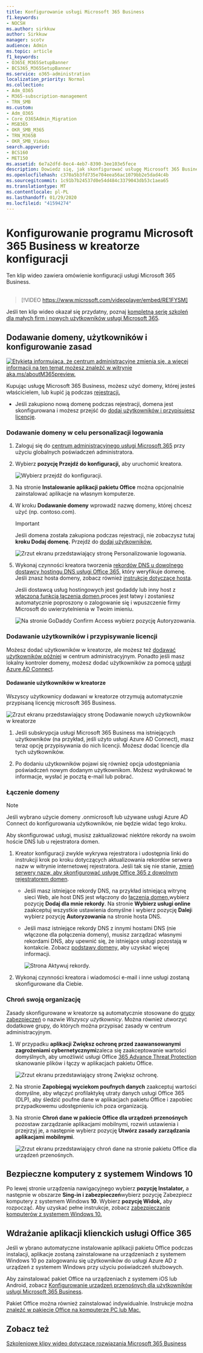 ```yaml
---
title: Konfigurowanie usługi Microsoft 365 Business
f1.keywords:
- NOCSH
ms.author: sirkkuw
author: Sirkkuw
manager: scotv
audience: Admin
ms.topic: article
f1_keywords:
- O365E_M365SetupBanner
- BCS365_M365SetupBanner
ms.service: o365-administration
localization_priority: Normal
ms.collection:
- Adm_O365
- M365-subscription-management
- TRN_SMB
ms.custom:
- Adm_O365
- Core_O365Admin_Migration
- MSB365
- OKR_SMB_M365
- TRN_M365B
- OKR_SMB_Videos
search.appverid:
- BCS160
- MET150
ms.assetid: 6e7a2dfd-8ec4-4eb7-8390-3ee103e5fece
description: Dowiedz się, jak skonfigurować usługę Microsoft 365 Business.
ms.openlocfilehash: c370a5b3fd735e704eea56ac1079bb2e5dad4c4b
ms.sourcegitcommit: 1c91b7b24537d0e54d484c3379043db53c1aea65
ms.translationtype: MT
ms.contentlocale: pl-PL
ms.lasthandoff: 01/29/2020
ms.locfileid: "41594274"
---
```

# <a name="set-up-microsoft-365-business-in-the-setup-wizard"></a>Konfigurowanie programu Microsoft 365 Business w kreatorze konfiguracji

Ten klip wideo zawiera omówienie konfiguracji usługi Microsoft 365 Business.<br><br>

> [!VIDEO https://www.microsoft.com/videoplayer/embed/RE1FYSM] 

Jeśli ten klip wideo okazał się przydatny, poznaj [kompletną serię szkoleń dla małych firm i nowych użytkowników usługi Microsoft 365](https://support.office.com/article/6ab4bbcd-79cf-4000-a0bd-d42ce4d12816).

## <a name="add-your-domain-users-and-set-up-policies"></a>Dodawanie domeny, użytkowników i konfigurowanie zasad

[![Etykieta informująca, że centrum administracyjne zmienia się, a więcej informacji na ten temat możesz znaleźć w witrynie aka.ms/aboutM365preview.](media/m365admincenterchanging.png)](https://docs.microsoft.com/office365/admin/microsoft-365-admin-center-preview)

Kupując usługę Microsoft 365 Business, możesz użyć domeny, której jesteś właścicielem, lub kupić ją podczas [rejestracji.](sign-up.md)

- Jeśli zakupiono nową domenę podczas rejestracji, domena jest skonfigurowana i możesz przejść do [dodaj użytkowników i przypisujesz licencje](#add-users-and-assign-licenses).

### <a name="add-your-domain-to-personalize-sign-in"></a>Dodawanie domeny w celu personalizacji logowania

1. Zaloguj się do [centrum administracyjnego usługi Microsoft 365](https://admin.microsoft.com) przy użyciu globalnych poświadczeń administratora. 

2. Wybierz **pozycję Przejdź do konfiguracji,** aby uruchomić kreatora.

    ![Wybierz przejdź do konfiguracji.](media/gotosetupinadmincenter.png)

3. Na stronie **Instalowanie aplikacji pakietu Office** można opcjonalnie zainstalować aplikacje na własnym komputerze.
    
4. W kroku **Dodawanie domeny** wprowadź nazwę domeny, której chcesz użyć (np. contoso.com).

    > [!IMPORTANT]
    > Jeśli domena została zakupiona podczas rejestracji, nie zobaczysz tutaj **kroku Dodaj domenę.** Przejdź do [dodaj użytkowników.](#add-users-and-assign-licenses)

    ![Zrzut ekranu przedstawiający stronę Personalizowanie logowania.](media/adddomain.png)

    
4. Wykonaj czynności kreatora tworzenia [rekordów DNS u dowolnego dostawcy hostingu DNS usługi Office 365,](https://docs.microsoft.com/office365/admin/get-help-with-domains/create-dns-records-at-any-dns-hosting-provider) który weryfikuje domenę. Jeśli znasz hosta domeny, zobacz również [instrukcje dotyczące hosta](https://docs.microsoft.com/office365/admin/get-help-with-domains/set-up-your-domain-host-specific-instructions).

    Jeśli dostawcą usług hostingowych jest godaddy lub inny host z [włączoną funkcją łączenia domen,](https://docs.microsoft.com/office365/admin/get-help-with-domains/domain-connect)proces jest łatwy i zostaniesz automatycznie poproszony o zalogowanie się i wpuszczenie firmy Microsoft do uwierzytelnienia w Twoim imieniu.

    ![Na stronie GoDaddy Confirm Access wybierz pozycję Autoryzowania.](media/godaddyauth.png)

### <a name="add-users-and-assign-licenses"></a>Dodawanie użytkowników i przypisywanie licencji

Możesz dodać użytkowników w kreatorze, ale możesz też [dodawać użytkowników później](add-users-m365b.md) w centrum administracyjnym. Ponadto jeśli masz lokalny kontroler domeny, możesz dodać użytkowników za pomocą [usługi Azure AD Connect](https://docs.microsoft.com/azure/active-directory/hybrid/how-to-connect-install-express).

#### <a name="add-users-in-the-wizard"></a>Dodawanie użytkowników w kreatorze

Wszyscy użytkownicy dodawani w kreatorze otrzymują automatycznie przypisaną licencję microsoft 365 Business.

![Zrzut ekranu przedstawiający stronę Dodawanie nowych użytkowników w kreatorze](media/addnewuserspage.png)

1. Jeśli subskrypcja usługi Microsoft 365 Business ma istniejących użytkowników (na przykład, jeśli użyto usługi Azure AD Connect), masz teraz opcję przypisywania do nich licencji. Możesz dodać licencje dla tych użytkowników.

2. Po dodaniu użytkowników pojawi się również opcja udostępniania poświadczeń nowym dodanym użytkownikom. Możesz wydrukować te informacje, wysłać je pocztą e-mail lub pobrać.

### <a name="connect-your-domain"></a>Łączenie domeny

> [!NOTE]
> Jeśli wybrano użycie domeny .onmicrosoft lub używane usługi Azure AD Connect do konfigurowania użytkowników, nie będzie widać tego kroku.
  
Aby skonfigurować usługi, musisz zaktualizować niektóre rekordy na swoim hoście DNS lub u rejestratora domen.
  
1. Kreator konfiguracji zwykle wykrywa rejestratora i udostępnia linki do instrukcji krok po kroku dotyczących aktualizowania rekordów serwera nazw w witrynie internetowej rejestratora. Jeśli tak się nie stanie, [zmień serwery nazw, aby skonfigurować usługę Office 365 z dowolnym rejestratorem domen](https://support.office.com/article/a8b487a9-2a45-4581-9dc4-5d28a47010a2). 

    - Jeśli masz istniejące rekordy DNS, na przykład istniejącą witrynę sieci Web, ale host DNS jest włączony do [łączenia domen,](https://docs.microsoft.com/office365/admin/get-help-with-domains/domain-connect)wybierz pozycję **Dodaj dla mnie rekordy**. Na stronie **Wybierz usługi online** zaakceptuj wszystkie ustawienia domyślne i wybierz pozycję **Dalej**i wybierz pozycję **Autoryzowania** na stronie hosta DNS.
    - Jeśli masz istniejące rekordy DNS z innymi hostami DNS (nie włączone dla połączenia domeny), musisz zarządzać własnymi rekordami DNS, aby upewnić się, że istniejące usługi pozostają w kontakcie. Zobacz [podstawy domeny,](https://docs.microsoft.com/office365/admin/get-help-with-domains/dns-basics) aby uzyskać więcej informacji.

        ![Strona Aktywuj rekordy.](media/activaterecords.png)

2. Wykonaj czynności kreatora i wiadomości e-mail i inne usługi zostaną skonfigurowane dla Ciebie.

### <a name="protect-your-organization"></a>Chroń swoją organizację 

Zasady skonfigurowane w kreatorze są automatycznie stosowane do [grupy zabezpieczeń](https://docs.microsoft.com/office365/admin/create-groups/compare-groups#security-groups) o nazwie *Wszyscy użytkownicy*. Można również utworzyć dodatkowe grupy, do których można przypisać zasady w centrum administracyjnym.

1. W przypadku **aplikacji Zwiększ ochronę przed zaawansowanymi zagrożeniami cybernetycznymi**zaleca się zaakceptowanie wartości domyślnych, aby umożliwić usługi Office [365 Advance Threat Protection](https://docs.microsoft.com/microsoft-365/security/office-365-security/office-365-atp) skanowanie plików i łączy w aplikacjach pakietu Office.

    ![Zrzut ekranu przedstawiający stronę Zwiększ ochronę.](media/increasetreatprotection.png)


2. Na stronie **Zapobiegaj wyciekom poufnych danych** zaakceptuj wartości domyślne, aby włączyć profilaktykę utraty danych usługi Office 365 (DLP), aby śledzić poufne dane w aplikacjach pakietu Office i zapobiec przypadkowemu udostępnieniu ich poza organizacją.

3. Na stronie **Chroń dane w pakiecie Office dla urządzeń przenośnych** pozostaw zarządzanie aplikacjami mobilnymi, rozwiń ustawienia i przejrzyj je, a następnie wybierz pozycję **Utwórz zasady zarządzania aplikacjami mobilnymi**.

    ![Zrzut ekranu przedstawiający chroń dane na stronie pakietu Office dla urządzeń przenośnych.](media/protectdatainmobile.png)


## <a name="secure-windows-10-pcs"></a>Bezpieczne komputery z systemem Windows 10

Po lewej stronie urządzenia nawigacyjnego wybierz **pozycję Instalator,** a następnie w obszarze **Sing-in i zabezpieczeń**wybierz pozycję Zabezpiecz komputery z systemem Windows **10**. Wybierz **pozycję Widok,** aby rozpocząć. Aby uzyskać pełne instrukcje, zobacz [zabezpieczanie komputerów z systemem Windows 10.](secure-win-10-pcs.md)

## <a name="deploy-office-365-client-apps"></a>Wdrażanie aplikacji klienckich usługi Office 365

Jeśli w ybrano automatyczne instalowanie aplikacji pakietu Office podczas instalacji, aplikacje zostaną zainstalowane na urządzeniach z systemem Windows 10 po zalogowaniu się użytkowników do usługi Azure AD z urządzeń z systemem Windows przy użyciu poświadczeń służbowych.

Aby zainstalować pakiet Office na urządzeniach z systemem iOS lub Android, zobacz [Konfigurowanie urządzeń przenośnych dla użytkowników usługi Microsoft 365 Business](set-up-mobile-devices.md).

Pakiet Office można również zainstalować indywidualnie. Instrukcje można [znaleźć w pakiecie Office na komputerze PC lub Mac.](https://support.office.com/article/4414eaaf-0478-48be-9c42-23adc4716658)

## <a name="see-also"></a>Zobacz też

[Szkoleniowe klipy wideo dotyczące rozwiązania Microsoft 365 Business](https://support.office.com/article/6ab4bbcd-79cf-4000-a0bd-d42ce4d12816)

